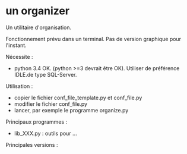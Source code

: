 # un organizer

Un utilitaire d'organisation.

Fonctionnement prévu dans un terminal.
Pas de version graphique pour l'instant.


Nécessite :
  - python 3.4 OK. (python >=3 devrait être OK). Utiliser de préférence IDLE.de type SQL-Server. 

Utilisation : 
  - copier le fichier conf_file_template.py et conf_file.py
  - modifier le fichier conf_file.py
  - lancer, par exemple le programme organize.py
  
  
Principaux programmes : 

  - lib_XXX.py : outils pour ...

Principales versions :

